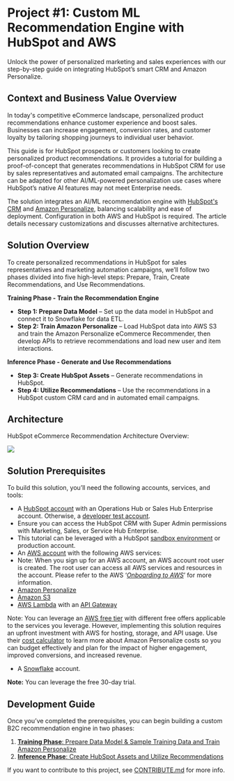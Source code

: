 # Project #1: Custom ML Recommendation Engine with HubSpot and AWS

Unlock the power of personalized marketing and sales experiences with our step-by-step guide on integrating HubSpot’s smart CRM and Amazon Personalize.

## Context and Business Value Overview

In today's competitive eCommerce landscape, personalized product recommendations enhance customer experience and boost sales. Businesses can increase engagement, conversion rates, and customer loyalty by tailoring shopping journeys to individual user behavior.

This guide is for HubSpot prospects or customers looking to create personalized product recommendations. It provides a tutorial for building a proof-of-concept that generates recommendations in HubSpot CRM for use by sales representatives and automated email campaigns. The architecture can be adapted for other AI/ML-powered personalization use cases where HubSpot’s native AI features may not meet Enterprise needs.

The solution integrates an AI/ML recommendation engine with [HubSpot's CRM](https://www.hubspot.com/products/crm/what-is) and [Amazon Personalize](https://docs.aws.amazon.com/personalize/latest/dg/what-is-personalize.html), balancing scalability and ease of deployment. Configuration in both AWS and HubSpot is required. The article details necessary customizations and discusses alternative architectures.

## Solution Overview

To create personalized recommendations in HubSpot for sales representatives and marketing automation campaigns, we’ll follow two phases divided into five high-level steps: Prepare, Train, Create Recommendations, and Use Recommendations.
  
**Training Phase - Train the Recommendation Engine**
*   **Step 1: Prepare Data Model** – Set up the data model in HubSpot and connect it to Snowflake for data ETL.
*   **Step 2: Train Amazon Personalize** – Load HubSpot data into AWS S3 and train the Amazon Personalize eCommerce Recommender, then develop APIs to retrieve recommendations and load new user and item interactions.

**Inference Phase - Generate and Use Recommendations**
*   **Step 3: Create HubSpot Assets** – Generate recommendations in HubSpot.
*   **Step 4: Utilize Recommendations** – Use the recommendations in a HubSpot custom CRM card and in automated email campaigns.

## Architecture

HubSpot eCommerce Recommendation Architecture Overview:

![](https://lh7-rt.googleusercontent.com/docsz/AD_4nXckPFwNesG-WlGCQyUOxT4cxKG3XjpDk1s56_YWpLHUdbV7qAOFiEGGXcp1v8n0-oKc4RN3-EyDZE6nRQJPK0MVeRESbyKFeB9Al6Gsn9ZECRh6RjSDss-NizqJeq-bQUCLi9kJWhJ6a5y5q73O47IxRjnK?key=tS78N09clEjNowYHDX_Wxw)

## Solution Prerequisites

To build this solution, you’ll need the following accounts, services, and tools: 

*  A [HubSpot account](https://developers.hubspot.com/docs/api/account-types) with an Operations Hub or Sales Hub Enterprise account. Otherwise, a [developer test account](https://developers.hubspot.com/get-started).
*  Ensure you can access the HubSpot CRM with Super Admin permissions with Marketing, Sales, or Service Hub Enterprise.
*  This tutorial can be leveraged with a HubSpot [sandbox environment](https://developers.hubspot.com/docs/platform/crm-development-tools-overview#development-sandboxes) or production account.
*  An [AWS account](https://portal.aws.amazon.com/billing/signup) with the following AWS services:
*  Note: When you sign up for an AWS account, an AWS account root user is created. The root user can access all AWS services and resources in the account. Please refer to the AWS ‘[_Onboarding to AWS_](https://aws.amazon.com/getting-started/onboarding-to-aws/set-up-your-account/)’ for more information.
*  [Amazon Personalize](https://aws.amazon.com/personalize/)
*  [Amazon S3](https://aws.amazon.com/s3/)
*  [AWS Lambda](https://aws.amazon.com/lambda/) with an [API Gateway](https://aws.amazon.com/api-gateway/)

Note: You can leverage an [AWS free tier](https://aws.amazon.com/free/?nc2=h_ql_pr_ft&all-free-tier.sort-by=item.additionalFields.SortRank&all-free-tier.sort-order=asc&awsf.Free%20Tier%20Types=*all&awsf.Free%20Tier%20Categories=*all) with different free offers applicable to the services you leverage. However, implementing this solution requires an upfront investment with AWS for hosting, storage, and API usage. Use their [cost calculator](https://calculator.aws/#/createCalculator/personalize) to learn more about Amazon Personalize costs so you can budget effectively and plan for the impact of higher engagement, improved conversions, and increased revenue. 

*  A [Snowflake](https://www.snowflake.com/en/) account.

**Note:** You can leverage the free 30-day trial.

## Development Guide

Once you’ve completed the prerequisites, you can begin building a custom B2C recommendation engine in two phases: 

1.  [**Training Phase**: Prepare Data Model & Sample Training Data and Train Amazon Personalize](https://github.com/hubspotdev/aws-hubspot-integrations/blob/main/hubspot-snowflake-aws-ml-insights/development-guide/training-phase.md)
2.  [**Inference Phase**: Create HubSpot Assets and Utilize Recommendations](https://github.com/hubspotdev/aws-hubspot-integrations/blob/main/hubspot-snowflake-aws-ml-insights/development-guide/inference-phase.md)

If you want to contribute to this project, see [CONTRIBUTE.md](https://github.com/hubspotdev/aws-hubspot-integrations/blob/main/hubspot-snowflake-aws-ml-insights/CONTRIBUTE.md) for more info.

